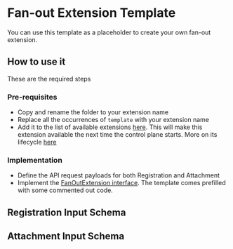 # Fan-out Extension Template

You can use this template as a placeholder to create your own fan-out extension.
## How to use it

These are the required steps

### Pre-requisites

- Copy and rename the folder to your extension name
- Replace all the occurrences of `template` with your extension name
- Add it to the list of available extensions [here](`../../../../../extensions.go`). This will make this extension available the next time the control plane starts. More on its lifecycle [here](https://github.com/chainloop-dev/chainloop/blob/main/app/controlplane/extensions/README.md)

### Implementation

- Define the API request payloads for both Registration and Attachment
- Implement the [FanOutExtension interface](https://github.com/chainloop-dev/chainloop/blob/main/app/controlplane/extensions/sdk/v1/fanout.go#L55). The template comes prefilled with some commented out code.

## Registration Input Schema
## Attachment Input Schema
